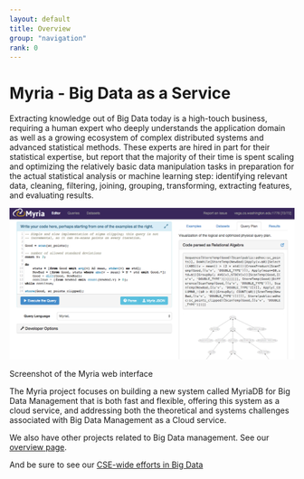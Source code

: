 ```yaml
---
layout: default
title: Overview
group: "navigation"
rank: 0
---
```


# Myria - Big Data as a Service

Extracting knowledge out of Big Data today is a high-touch business,  requiring a human expert who deeply understands the application domain  as well as a growing ecosystem of complex distributed systems and  advanced statistical methods. These experts are hired in part for  their statistical expertise, but report that the majority of their time  is spent scaling and optimizing the relatively basic data manipulation  tasks in preparation for the actual statistical analysis or machine  learning step: identifying relevant data, cleaning, filtering, joining,  grouping, transforming, extracting features, and evaluating results.

<div class="thumbnail with-caption">
	<img src="images/web-interface-screenshot.png" class="img-responsive" alt="Screenshot of the Myria web interface">
	<p class="text-center text-muted">Screenshot of the Myria web interface</p>
</div>

The Myria project focuses on building a new system called MyriaDB for Big Data Management  that is both fast and flexible, offering this system as a cloud service,  and addressing both the theoretical and systems challenges associated  with Big Data Management as a Cloud service.

We also have other projects related to Big Data management. See our [overview page](https://www.cs.washington.edu/node/8749/).

And be sure to see our [CSE-wide efforts in Big Data](http://www.cs.washington.edu/research/bigdata)
